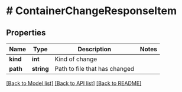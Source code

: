 # # ContainerChangeResponseItem

## Properties

Name | Type | Description | Notes
------------ | ------------- | ------------- | -------------
**kind** | **int** | Kind of change |
**path** | **string** | Path to file that has changed |

[[Back to Model list]](../../README.md#models) [[Back to API list]](../../README.md#endpoints) [[Back to README]](../../README.md)
